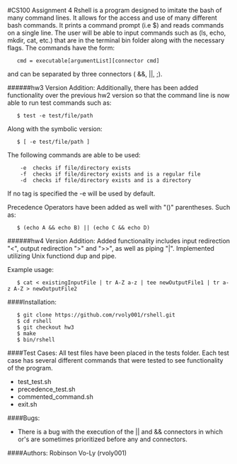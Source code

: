 #CS100 Assignment 4
Rshell is a program designed to imitate the bash of many command lines. It allows for the access and use of many different bash commands. It prints a command prompt (i.e $) and reads commands on a single line. The user will be able to input commands such as (ls, echo, mkdir, cat, etc.) that are in the terminal bin folder along with the necessary flags. The commands have the form:
```
   cmd = executable[argumentList][connector cmd]
```
and can be separated by three connectors ( &&, ||, ;). 

######hw3 Version Addition:
Additionally, there has been added functionality over the previous hw2 version so that the command line is now able to run test commands such as:
```
   $ test -e test/file/path
```
Along with the symbolic version:
```
   $ [ -e test/file/path ]
```

The following commands are able to be used:
```
    -e  checks if file/directory exists
    -f  checks if file/directory exists and is a regular file
    -d  checks if file/directory exists and is a directory
```
If no tag is specified the -e will be used by default.

Precedence Operators have been added as well with "()" parentheses. Such as:
```
   $ (echo A && echo B) || (echo C && echo D)
```

######hw4 Version Addition:
Added functionality includes input redirection "<", output redirection ">" and ">>", as well as piping "|". Implemented utilizing Unix functiond dup and pipe.

Example usage:
```
   $ cat < existingInputFile | tr A-Z a-z | tee newOutputFile1 | tr a-z A-Z > newOutputFile2
```

####Installation:
```
   $ git clone https://github.com/rvoly001/rshell.git
   $ cd rshell
   $ git checkout hw3
   $ make
   $ bin/rshell
```

####Test Cases:
All test files have been placed in the tests folder. Each test case has several different commands that were tested to see functionality of the program.
- test_test.sh
- precedence_test.sh
- commented_command.sh
- exit.sh

####Bugs:
- There is a bug with the execution of the || and && connectors in which or's are sometimes prioritized before any and connectors.

####Authors:
Robinson Vo-Ly (rvoly001)
